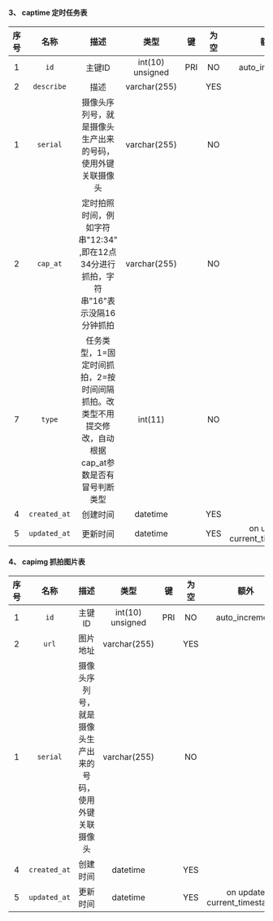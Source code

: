 
#### 3、 captime 定时任务表

| 序号 | 名称 | 描述 | 类型 | 键 | 为空 | 额外 | 默认值 |
| :--: | :--: | :--: | :--: | :--: | :--: | :--: | :--: |
| 1 | `id` | 主键ID | int(10) unsigned | PRI | NO | auto_increment |  |
| 2 | `describe` | 描述 | varchar(255) |  | YES |  | NULL |
| 1 | `serial` | 摄像头序列号，就是摄像头生产出来的号码，使用外键关联摄像头 | varchar(255) |  | NO |  |  |
| 2 | `cap_at` | 定时拍照时间，例如字符串"12:34" ,即在12点34分进行抓拍，字符串"16"表示没隔16分钟抓拍 | varchar(255) |  | NO |  | NULL |
| 7 | `type` | 任务类型，1=固定时间抓拍，2=按时间间隔抓拍。改类型不用提交修改，自动根据cap_at参数是否有冒号判断类型 | int(11) |  | NO |  | 0 |
| 4 | `created_at` | 创建时间 | datetime |  | YES |  | current_timestamp() |
| 5 | `updated_at` | 更新时间 | datetime |  | YES | on update current_timestamp() | NULL |

#### 4、 capimg 抓拍图片表

| 序号 | 名称 | 描述 | 类型 | 键 | 为空 | 额外 | 默认值 |
| :--: | :--: | :--: | :--: | :--: | :--: | :--: | :--: |
| 1 | `id` | 主键ID | int(10) unsigned | PRI | NO | auto_increment |  |
| 2 | `url` | 图片地址 | varchar(255) |  | YES |  | NULL |
| 1 | `serial` | 摄像头序列号，就是摄像头生产出来的号码，使用外键关联摄像头 | varchar(255) |  | NO |  |  |
| 4 | `created_at` | 创建时间 | datetime |  | YES |  | current_timestamp() |
| 5 | `updated_at` | 更新时间 | datetime |  | YES | on update current_timestamp() | NULL |
